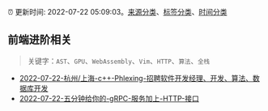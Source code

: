 :alarm_clock: 更新时间: 2022-07-22 05:09:03。[来源分类](../README.md)、[标签分类](../TAGS.md)、[时间分类](../TIMELINE.md)

## 前端进阶相关


> 关键字：`AST`、`GPU`、`WebAssembly`、`Vim`、`HTTP`、`算法`、`全栈`



- [2022-07-22-杭州/上海-c++-Phlexing-招聘软件开发经理、开发、算法、数据库开发](https://www.v2ex.com/t/867939) 
- [2022-07-22-五分钟给你的-gRPC-服务加上-HTTP-接口](https://toutiao.io/k/jaos7rv) 